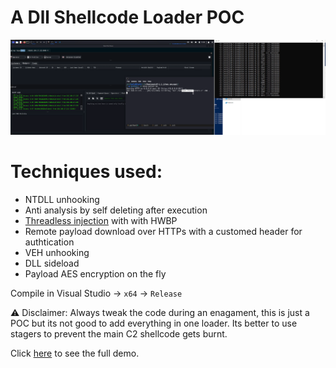 # A Dll Shellcode Loader POC

![image](Images/loader.png)

# Techniques used:
- NTDLL unhooking
- Anti analysis by self deleting after execution
- [Threadless injection](https://github.com/CCob/ThreadlessInject) with  with HWBP
- Remote payload download over HTTPs with a customed header for authtication
- VEH unhooking
- DLL sideload
- Payload AES encryption on the fly 

Compile in Visual Studio -> `x64` -> `Release`

⚠️ Disclaimer: Always tweak the code during an enagament, this is just a POC but its not good to add everything in one loader. Its better to use stagers to prevent the main C2 shellcode gets burnt. 


Click [here](https://drive.google.com/file/d/1LenFbhhj8n7esZXn6NXPdZ-pDy8bTdjx/view) to see the full demo.
